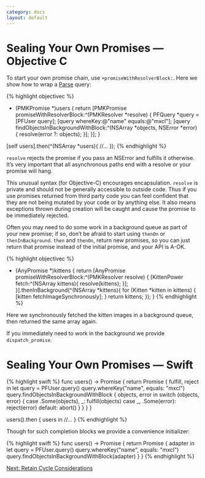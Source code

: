 ```yaml
---
category: docs
layout: default
---
```


# Sealing Your Own Promises — Objective C

To start your own promise chain, use `+promiseWithResolverBlock:`. Here we show how to wrap a [Parse](http://parse.com) query:

{% highlight objectivec %}
- (PMKPromise *)users {
    return [PMKPromise promiseWithResolverBlock:^(PMKResolver *resolve) {
        PFQuery *query = [PFUser query];
        [query whereKey:@"name" equals:@"mxcl"];
        [query findObjectsInBackgroundWithBlock:^(NSArray *objects, NSError *error) {
            resolve(error ?: objects);
        }];
    }];
}

[self users].then(^(NSArray *users){
    //…
});
{% endhighlight %}

`resolve` rejects the promise if you pass an NSError and fulfills it otherwise. It’s very important that all asynchronous paths end with a resolve or your promise will hang.

This unusual syntax (for Objective-C) encourages encapsulation. `resolve` is private and should not be generally accessible to outside code. Thus if you use promises returned from third party code you can feel confident that they are not being mutated by your code or by anything else. It also means exceptions thrown during creation will be caught and cause the promise to be immediately rejected.

Often you may need to do some work in a background queue as part of your new promise; if so, don’t be afraid to start using `thenOn` or `thenInBackground`. `then` and `thenOn`, return new promises, so you can just return that promise instead of the initial promise, and your API is A-OK.

{% highlight objectivec %}
- (AnyPromise *)kittens {
    return [AnyPromise promiseWithResolverBlock:^(PMKResolver resolve) {
        [KittenPower fetch:^(NSArray kittens){
            resolve(kittens);
        }];
    }].thenInBackground(^(NSArray *kittens){
        for (Kitten *kitten in kittens) {
            [kitten fetchImageSynchronously];
        }
        return kittens;
    });
}
{% endhighlight %}

Here we synchronously fetched the kitten images in a background queue, then returned the same array again.

If you immediately need to work in the background we provide `dispatch_promise`.


# Sealing Your Own Promises — Swift

{% highlight swift %}
func users() -> Promise<PFUser> {
    return Promise { fulfill, reject in
        let query = PFUser.query()
        query.whereKey("name", equals: "mxcl")
        query.findObjectsInBackgroundWithBlock { objects, error in
            switch (objects, error) {
            case .Some(objects), _:
                fulfill(objects)
            case _, .Some(error):
                reject(error)
            default:
                abort()
            }
        }
    }
}

users().then { users in
    //…
}
{% endhighlight %}

Though for such completion blocks we provide a convenience initializer:

{% highlight swift %}
func users() -> Promise<PFUser> {
    return Promise { adapter in
        let query = PFUser.query()
        query.whereKey("name", equals: "mxcl")
        query.findObjectsInBackgroundWithBlock(adapter)
    }
}
{% endhighlight %}

<div><a class="pagination" href="/retain-cycle-considerations">Next: Retain Cycle Considerations</a></div>
